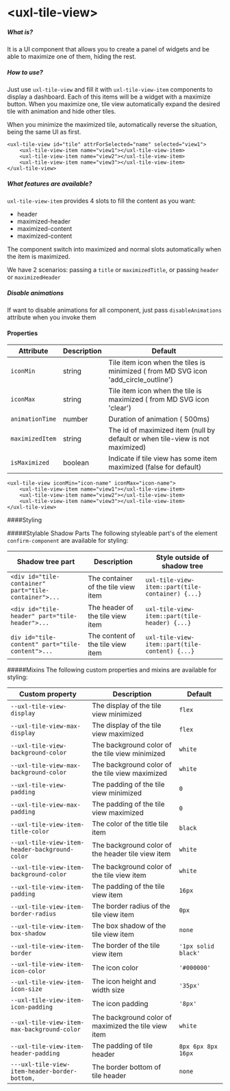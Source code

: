 # \<uxl-tile-view\>

##### What is?

It is a UI component that allows you to create a panel of widgets and be able to maximize one of them, hiding the rest.

##### How to use?

Just use `uxl-tile-view` and fill it with `uxl-tile-view-item` components to display a dashboard. Each of this items will be a widget with a maximize button. When you maximize one, tile view automatically expand the desired tile with animation and hide other tiles.

When you minimize the maximized tile, automatically reverse the situation, being the same UI as first.

```
<uxl-tile-view id="tile" attrForSelected="name" selected="view1">
    <uxl-tile-view-item name="view1"></uxl-tile-view-item>
    <uxl-tile-view-item name="view2"></uxl-tile-view-item>
    <uxl-tile-view-item name="view3"></uxl-tile-view-item>
</uxl-tile-view>
```

##### What features are available?

`uxl-tile-view-item` provides 4 slots to fill the content as you want:

- header
- maximized-header
- maximized-content
- maximized-content

The component switch into maximized and normal slots automatically when the item is maximized.

We have 2 scenarios: passing a `title` or `maximizedTitle`, or passing `header` or `maximizedHeader`

##### Disable animations

If want to disable animations for all component, just pass `disableAnimations` attribute when you invoke them


#### Properties

| Attribute       | Description | Default                                                                             |
| --------------- | ----------- | ----------------------------------------------------------------------------------- |
| `iconMin`       | string      | Tile item icon when the tiles is minimized ( from MD SVG icon 'add_circle_outline') |
| `iconMax`       | string      | Tile item icon when the tile is maximized ( from MD SVG icon 'clear')               |
| `animationTime` | number      | Duration of animation ( 500ms)                                                      |
| `maximizedItem` | string      | The id of maximized item (null by default or when tile-view is not maximized)       |
| `isMaximized`   | boolean     | Indicate if tile view has some item maximized (false for default)                   |

```
<uxl-tile-view iconMin="icon-name" iconMax="icon-name">
    <uxl-tile-view-item name="view1"></uxl-tile-view-item>
    <uxl-tile-view-item name="view2"></uxl-tile-view-item>
    <uxl-tile-view-item name="view3"></uxl-tile-view-item>
</uxl-tile-view>
```

####Styling

#####Stylable Shadow Parts
The following styleable part's of the element `confirm-component` are available for styling:

| Shadow tree part                                     | Description                         | Style outside of shadow tree                     |
| ---------------------------------------------------- | ----------------------------------- | ------------------------------------------------ |
| `<div id="tile-container" part="tile-container">...` | The container of the tile view item | `uxl-tile-view-item::part(tile-container) {...}` |
| `<div id="tile-header" part="tile-header">...`       | The header of the tile view item    | `uxl-tile-view-item::part(tile-header) {...}`    |
| `div id="tile-content" part="tile-content">...`      | The content of the tile view item   | `uxl-tile-view-item::part(tile-content) {...}`   |

#####Mixins
The following custom properties and mixins are available for styling:

| Custom property                                | Description                                          | Default             |
| ---------------------------------------------- | ---------------------------------------------------- | ------------------- |
| `--uxl-tile-view-display`                      | The display of the tile view minimized               | `flex`              |
| `--uxl-tile-view-max-display`                  | The display of the tile view maximized               | `flex`              |
| `--uxl-tile-view-background-color`             | The background color of the tile view minimized      | `white`             |
| `--uxl-tile-view-max-background-color`         | The background color of the tile view maximized      | `white`             |
| `--uxl-tile-view-padding`                      | The padding of the tile view minimized               | `0`                 |
| `--uxl-tile-view-max-padding`                  | The padding of the tile view maximized               | `0`                 |
| `--uxl-tile-view-item-title-color`             | The color of the title tile item                     | `black`             |
| `--uxl-tile-view-item-header-background-color` | The background color of the header tile view item    | `white`             |
| `--uxl-tile-view-item-background-color`        | The background color of the tile view item           | `white`             |
| `--uxl-tile-view-item-padding`                 | The padding of the tile view item                    | `16px`              |
| `--uxl-tile-view-item-border-radius`           | The border radius of the tile view item              | `0px`               |
| `--uxl-tile-view-item-box-shadow`              | The box shadow of the tile view item                 | `none`              |
| `--uxl-tile-view-item-border`                  | The border of the tile view item                     | `'1px solid black'` |
| `--uxl-tile-view-item-icon-color`              | The icon color                                       | `'#000000'`         |
| `--uxl-tile-view-item-icon-size`               | The icon height and width size                       | `'35px'`            |
| `--uxl-tile-view-item-icon-padding`            | The icon padding                                     | `'8px'`             |
| `--uxl-tile-view-item-max-background-color`    | The background color of maximized the tile view item | `white`             |
| `--uxl-tile-view-item-header-padding`          | The padding of tile header                           | `8px 6px 8px 16px`  |
| `---uxl-tile-view-item-header-border-bottom,`  | The border bottom of tile header                     | `none`              |
